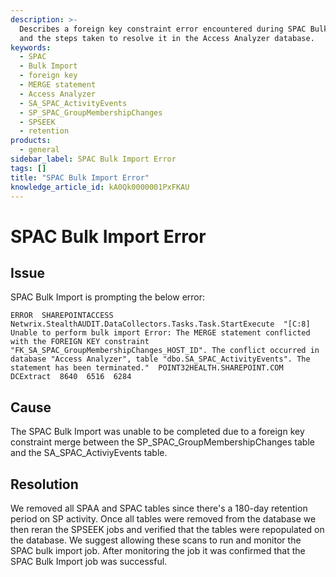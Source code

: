 ```yaml
---
description: >-
  Describes a foreign key constraint error encountered during SPAC Bulk Import
  and the steps taken to resolve it in the Access Analyzer database.
keywords:
  - SPAC
  - Bulk Import
  - foreign key
  - MERGE statement
  - Access Analyzer
  - SA_SPAC_ActivityEvents
  - SP_SPAC_GroupMembershipChanges
  - SPSEEK
  - retention
products:
  - general
sidebar_label: SPAC Bulk Import Error
tags: []
title: "SPAC Bulk Import Error"
knowledge_article_id: kA0Qk0000001PxFKAU
---
```


# SPAC Bulk Import Error

## Issue

SPAC Bulk Import is prompting the below error:

```text
ERROR  SHAREPOINTACCESS  Netwrix.StealthAUDIT.DataCollectors.Tasks.Task.StartExecute  "[C:8] Unable to perform bulk import Error: The MERGE statement conflicted with the FOREIGN KEY constraint "FK_SA_SPAC_GroupMembershipChanges_HOST_ID". The conflict occurred in database "Access Analyzer", table "dbo.SA_SPAC_ActivityEvents". The statement has been terminated."  POINT32HEALTH.SHAREPOINT.COM  DCExtract  8640  6516  6284
```

## Cause

The SPAC Bulk Import was unable to be completed due to a foreign key constraint merge between the SP_SPAC_GroupMembershipChanges table and the SA_SPAC_ActiviyEvents table. 

## Resolution

We removed all SPAA and SPAC tables since there's a 180-day retention period on SP activity. Once all tables were removed from the database we then reran the SPSEEK jobs and verified that the tables were repopulated on the database. We suggest allowing these scans to run and monitor the SPAC bulk import job. After monitoring the job it was confirmed that the SPAC Bulk Import job was successful.
